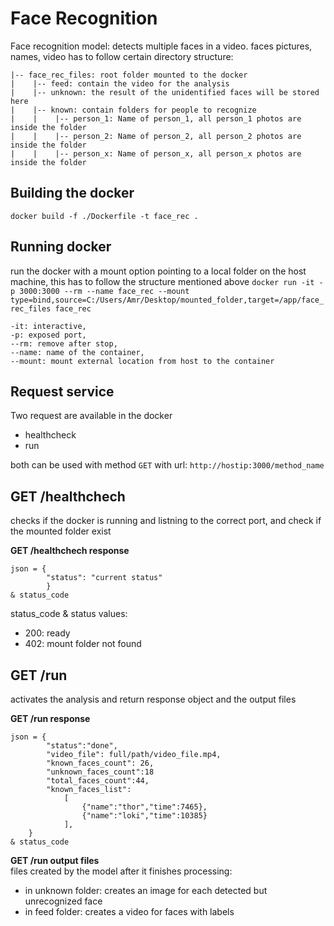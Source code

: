 # Face Recognition
Face recognition model: detects multiple faces in a video.
faces pictures, names, video has to follow certain directory structure:
```
|-- face_rec_files: root folder mounted to the docker
|    |-- feed: contain the video for the analysis
|    |-- unknown: the result of the unidentified faces will be stored here
|    |-- known: contain folders for people to recognize
|    |    |-- person_1: Name of person_1, all person_1 photos are inside the folder
|    |    |-- person_2: Name of person_2, all person_2 photos are inside the folder
|    |    |-- person_x: Name of person_x, all person_x photos are inside the folder
```

## Building the docker
`docker build -f ./Dockerfile -t face_rec .`

## Running docker
run the docker with a mount option pointing to a local folder on the host machine, this has to follow the structure mentioned above
`docker run -it -p 3000:3000 --rm --name face_rec --mount type=bind,source=C:/Users/Amr/Desktop/mounted_folder,target=/app/face_rec_files face_rec`
```
-it: interactive,
-p: exposed port,
--rm: remove after stop,
--name: name of the container,
--mount: mount external location from host to the container
```
## Request service
Two request are available in the docker  
- healthcheck  
- run   

both can be used with method `GET` with url: `http://hostip:3000/method_name`

## GET /healthchech

checks if the docker is running and listning to the correct port, and check if the mounted folder exist

**GET /healthchech response**  
```
json = {
        "status": "current status"
        }
& status_code
```

status_code & status values:  
- 200: ready  
- 402: mount folder not found  

## GET /run
activates the analysis and return response object and the output files 

**GET /run response**
```
json = {
        "status":"done",
        "video_file": full/path/video_file.mp4,
        "known_faces_count": 26,
        "unknown_faces_count":18
        "total_faces_count":44,
        "known_faces_list":
            [
                {"name":"thor","time":7465},
                {"name":"loki","time":10385}
            ],
    } 
& status_code
```

**GET /run output files**  
files created by the model after it finishes processing:  
- in unknown folder: creates an image for each detected but unrecognized face  
- in feed folder: creates a video for faces with labels  
